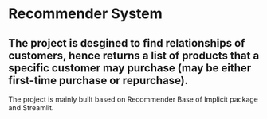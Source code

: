 # Recommender System
## The project is desgined to find relationships of customers, hence returns a list of products that a specific customer may purchase (may be either first-time purchase or repurchase). 
The project is mainly built based on Recommender Base of Implicit package and Streamlit. 
